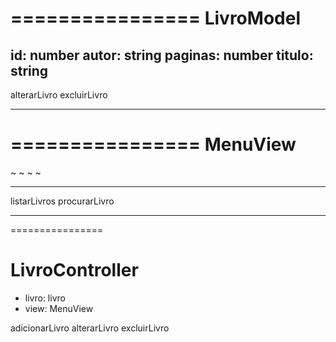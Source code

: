 ================
LivroModel
================

id: number
autor: string
paginas: number
titulo: string
----------------


alterarLivro
excluirLivro

----------------
================
MenuView
================

~ ~ ~ ~

----------------

listarLivros
procurarLivro

----------------

================

LivroController
================
- livro: livro
- view: MenuView

adicionarLivro
alterarLivro
excluirLivro
